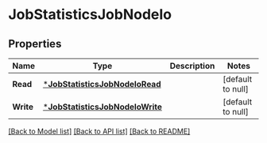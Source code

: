 # JobStatisticsJobNodeIo

## Properties
Name | Type | Description | Notes
------------ | ------------- | ------------- | -------------
**Read** | [***JobStatisticsJobNodeIoRead**](JobStatisticsJobNodeIoRead.md) |  | [default to null]
**Write** | [***JobStatisticsJobNodeIoWrite**](JobStatisticsJobNodeIoWrite.md) |  | [default to null]

[[Back to Model list]](../README.md#documentation-for-models) [[Back to API list]](../README.md#documentation-for-api-endpoints) [[Back to README]](../README.md)


